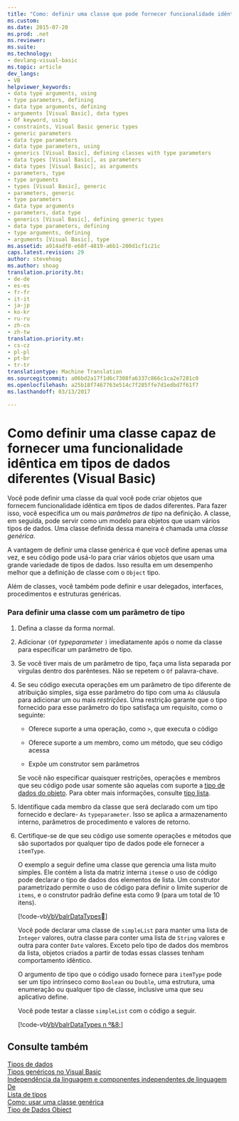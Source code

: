 ```yaml
---
title: "Como: definir uma classe que pode fornecer funcionalidade idêntica em tipos de dados diferentes (Visual Basic) | Documentos do Microsoft"
ms.custom: 
ms.date: 2015-07-20
ms.prod: .net
ms.reviewer: 
ms.suite: 
ms.technology:
- devlang-visual-basic
ms.topic: article
dev_langs:
- VB
helpviewer_keywords:
- data type arguments, using
- type parameters, defining
- data type arguments, defining
- arguments [Visual Basic], data types
- Of keyword, using
- constraints, Visual Basic generic types
- generic parameters
- data type parameters
- data type parameters, using
- generics [Visual Basic], defining classes with type parameters
- data types [Visual Basic], as parameters
- data types [Visual Basic], as arguments
- parameters, type
- type arguments
- types [Visual Basic], generic
- parameters, generic
- type parameters
- data type arguments
- parameters, data type
- generics [Visual Basic], defining generic types
- data type parameters, defining
- type arguments, defining
- arguments [Visual Basic], type
ms.assetid: a914adf8-e68f-4819-a6b1-200d1cf1c21c
caps.latest.revision: 29
author: stevehoag
ms.author: shoag
translation.priority.ht:
- de-de
- es-es
- fr-fr
- it-it
- ja-jp
- ko-kr
- ru-ru
- zh-cn
- zh-tw
translation.priority.mt:
- cs-cz
- pl-pl
- pt-br
- tr-tr
translationtype: Machine Translation
ms.sourcegitcommit: a06bd2a17f1d6c7308fa6337c866c1ca2e7281c0
ms.openlocfilehash: a25b18f7467763e514c7f285ffe7d1edbd7f61f7
ms.lasthandoff: 03/13/2017

---
```

# <a name="how-to-define-a-class-that-can-provide-identical-functionality-on-different-data-types-visual-basic"></a>Como definir uma classe capaz de fornecer uma funcionalidade idêntica em tipos de dados diferentes (Visual Basic)
Você pode definir uma classe da qual você pode criar objetos que fornecem funcionalidade idêntica em tipos de dados diferentes. Para fazer isso, você especifica um ou mais *parâmetros de tipo* na definição. A classe, em seguida, pode servir como um modelo para objetos que usam vários tipos de dados. Uma classe definida dessa maneira é chamada uma *classe genérica*.  
  
 A vantagem de definir uma classe genérica é que você define apenas uma vez, e seu código pode usá-lo para criar vários objetos que usam uma grande variedade de tipos de dados. Isso resulta em um desempenho melhor que a definição de classe com o `Object` tipo.  
  
 Além de classes, você também pode definir e usar delegados, interfaces, procedimentos e estruturas genéricas.  
  
### <a name="to-define-a-class-with-a-type-parameter"></a>Para definir uma classe com um parâmetro de tipo  
  
1.  Defina a classe da forma normal.  
  
2.  Adicionar `(Of` *typeparameter* `)` imediatamente após o nome da classe para especificar um parâmetro de tipo.  
  
3.  Se você tiver mais de um parâmetro de tipo, faça uma lista separada por vírgulas dentro dos parênteses. Não se repetem o `Of` palavra-chave.  
  
4.  Se seu código executa operações em um parâmetro de tipo diferente de atribuição simples, siga esse parâmetro do tipo com uma `As` cláusula para adicionar um ou mais *restrições*. Uma restrição garante que o tipo fornecido para esse parâmetro do tipo satisfaça um requisito, como o seguinte:  
  
    -   Oferece suporte a uma operação, como `>`, que executa o código  
  
    -   Oferece suporte a um membro, como um método, que seu código acessa  
  
    -   Expõe um construtor sem parâmetros  
  
     Se você não especificar quaisquer restrições, operações e membros que seu código pode usar somente são aquelas com suporte a [tipo de dados do objeto](../../../../visual-basic/language-reference/data-types/object-data-type.md). Para obter mais informações, consulte [tipo lista](../../../../visual-basic/language-reference/statements/type-list.md).  
  
5.  Identifique cada membro da classe que será declarado com um tipo fornecido e declare- `As` `typeparameter`. Isso se aplica a armazenamento interno, parâmetros de procedimento e valores de retorno.  
  
6.  Certifique-se de que seu código use somente operações e métodos que são suportados por qualquer tipo de dados pode ele fornecer a `itemType`.  
  
     O exemplo a seguir define uma classe que gerencia uma lista muito simples. Ele contém a lista da matriz interna `items`e o uso de código pode declarar o tipo de dados dos elementos de lista. Um construtor parametrizado permite o uso de código para definir o limite superior de `items`, e o construtor padrão define esta como 9 (para um total de 10 itens).  
  
     [!code-vb[VbVbalrDataTypes&#7;](../../../../visual-basic/language-reference/data-types/codesnippet/VisualBasic/how-to-define-a-class-that-can-provide-identical-functionality_1.vb)]  
  
     Você pode declarar uma classe de `simpleList` para manter uma lista de `Integer` valores, outra classe para conter uma lista de `String` valores e outra para conter `Date` valores. Exceto pelo tipo de dados dos membros da lista, objetos criados a partir de todas essas classes tenham comportamento idêntico.  
  
     O argumento de tipo que o código usado fornece para `itemType` pode ser um tipo intrínseco como `Boolean` ou `Double`, uma estrutura, uma enumeração ou qualquer tipo de classe, inclusive uma que seu aplicativo define.  
  
     Você pode testar a classe `simpleList` com o código a seguir.  
  
     [!code-vb[VbVbalrDataTypes n º&8;](../../../../visual-basic/language-reference/data-types/codesnippet/VisualBasic/how-to-define-a-class-that-can-provide-identical-functionality_2.vb)]  
  
## <a name="see-also"></a>Consulte também  
 [Tipos de dados](../../../../visual-basic/programming-guide/language-features/data-types/index.md)   
 [Tipos genéricos no Visual Basic](../../../../visual-basic/programming-guide/language-features/data-types/generic-types.md)   
 [Independência da linguagem e componentes independentes de linguagem](https://msdn.microsoft.com/library/12a7a7h3)   
 [De](../../../../visual-basic/language-reference/statements/of-clause.md)   
 [Lista de tipos](../../../../visual-basic/language-reference/statements/type-list.md)   
 [Como: usar uma classe genérica](../../../../visual-basic/programming-guide/language-features/data-types/how-to-use-a-generic-class.md)   
 [Tipo de Dados Object](../../../../visual-basic/language-reference/data-types/object-data-type.md)
